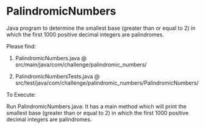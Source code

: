 # PalindromicNumbers

Java program to determine the smallest base (greater than or equal to 2) in which the first 
1000 positive decimal integers are palindromes. 

Please find:

1. PalindromicNumbers.java
    @ src/main/java/com/challenge/palindromic_numbers/

2. PalindromicNumbersTests.java 
    @ src/test/java/com/challenge/palindromic_numbers/PalindromicNumbers/

To Execute:

Run PalindromicNumbers.java: 
It has a main method which will print the smallest base (greater than or equal to 2) in which the first 1000 positive decimal integers are palindromes.

